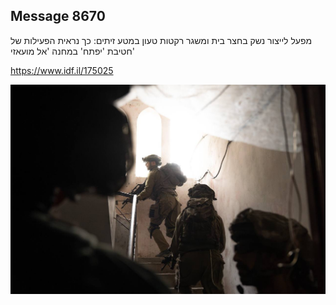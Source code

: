 ## Message 8670

מפעל לייצור נשק בחצר בית ומשגר רקטות טעון במטע זיתים:
כך נראית הפעילות של חטיבת 'יפתח' במחנה 'אל מועאזי'

https://www.idf.il/175025

![Photo](8670/8670_photo.jpg)
